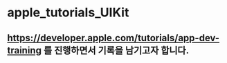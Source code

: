 # apple_tutorials_UIKit
## https://developer.apple.com/tutorials/app-dev-training 를 진행하면서 기록을 남기고자 합니다.

